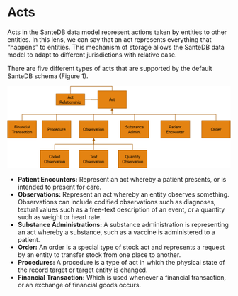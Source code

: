 # Acts

Acts in the SanteDB data model represent actions taken by entities to other entities. In this lens, we can say that an act represents everything that “happens” to entities. This mechanism of storage allows the SanteDB data model to adapt to different jurisdictions with relative ease.

There are five different types of acts that are supported by the default SanteDB schema (Figure 1).

![Figure 1 - Act Classes](<../../../../.gitbook/assets/image (123).png>)

* **Patient Encounters:** Represent an act whereby a patient presents, or is intended to present for care.
* **Observations:** Represent an act whereby an entity observes something. Observations can include codified observations such as diagnoses, textual values such as a free-text description of an event, or a quantity such as weight or heart rate.
* **Substance Administrations:** A substance administration is representing an act whereby a substance, such as a vaccine is administered to a patient.
* **Order:** An order is a special type of stock act and represents a request by an entity to transfer stock from one place to another.
* **Procedures:** A procedure is a type of act in which the physical state of the record target or target entity is changed.
* **Financial Transaction:** Which is used whenever a financial transaction, or an exchange of financial goods occurs.
